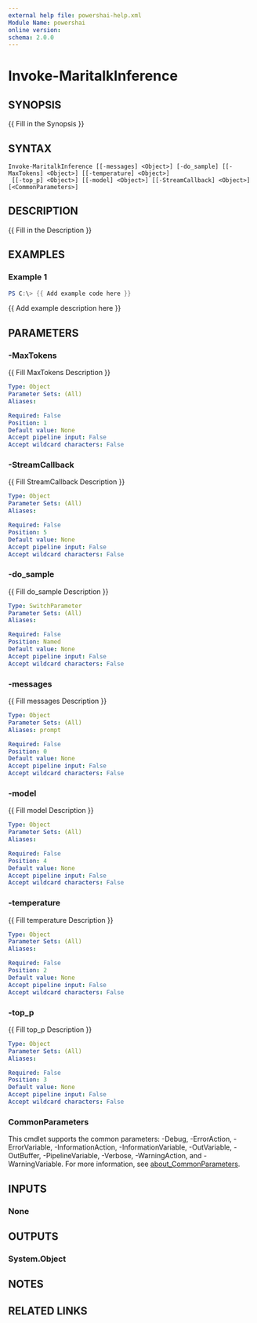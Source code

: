 ```yaml
---
external help file: powershai-help.xml
Module Name: powershai
online version:
schema: 2.0.0
---
```


# Invoke-MaritalkInference

## SYNOPSIS
{{ Fill in the Synopsis }}

## SYNTAX

```
Invoke-MaritalkInference [[-messages] <Object>] [-do_sample] [[-MaxTokens] <Object>] [[-temperature] <Object>]
 [[-top_p] <Object>] [[-model] <Object>] [[-StreamCallback] <Object>] [<CommonParameters>]
```

## DESCRIPTION
{{ Fill in the Description }}

## EXAMPLES

### Example 1
```powershell
PS C:\> {{ Add example code here }}
```

{{ Add example description here }}

## PARAMETERS

### -MaxTokens
{{ Fill MaxTokens Description }}

```yaml
Type: Object
Parameter Sets: (All)
Aliases:

Required: False
Position: 1
Default value: None
Accept pipeline input: False
Accept wildcard characters: False
```

### -StreamCallback
{{ Fill StreamCallback Description }}

```yaml
Type: Object
Parameter Sets: (All)
Aliases:

Required: False
Position: 5
Default value: None
Accept pipeline input: False
Accept wildcard characters: False
```

### -do_sample
{{ Fill do_sample Description }}

```yaml
Type: SwitchParameter
Parameter Sets: (All)
Aliases:

Required: False
Position: Named
Default value: None
Accept pipeline input: False
Accept wildcard characters: False
```

### -messages
{{ Fill messages Description }}

```yaml
Type: Object
Parameter Sets: (All)
Aliases: prompt

Required: False
Position: 0
Default value: None
Accept pipeline input: False
Accept wildcard characters: False
```

### -model
{{ Fill model Description }}

```yaml
Type: Object
Parameter Sets: (All)
Aliases:

Required: False
Position: 4
Default value: None
Accept pipeline input: False
Accept wildcard characters: False
```

### -temperature
{{ Fill temperature Description }}

```yaml
Type: Object
Parameter Sets: (All)
Aliases:

Required: False
Position: 2
Default value: None
Accept pipeline input: False
Accept wildcard characters: False
```

### -top_p
{{ Fill top_p Description }}

```yaml
Type: Object
Parameter Sets: (All)
Aliases:

Required: False
Position: 3
Default value: None
Accept pipeline input: False
Accept wildcard characters: False
```

### CommonParameters
This cmdlet supports the common parameters: -Debug, -ErrorAction, -ErrorVariable, -InformationAction, -InformationVariable, -OutVariable, -OutBuffer, -PipelineVariable, -Verbose, -WarningAction, and -WarningVariable. For more information, see [about_CommonParameters](http://go.microsoft.com/fwlink/?LinkID=113216).

## INPUTS

### None

## OUTPUTS

### System.Object
## NOTES

## RELATED LINKS
